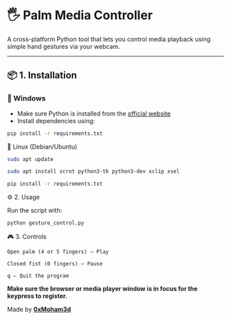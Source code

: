 # 🖐️ Palm Media Controller

A cross-platform Python tool that lets you control media playback using simple hand gestures via your webcam.

---

## 📦 1. Installation

### 🔹 Windows
- Make sure Python is installed from the [official website](https://www.python.org/downloads/)
- Install dependencies using:
```bash
pip install -r requirements.txt
```

🔹 Linux (Debian/Ubuntu)
```bash
sudo apt update
```
```bash
sudo apt install scrot python3-tk python3-dev xclip xsel
```
```bash
pip install -r requirements.txt
```

⚙️ 2. Usage

Run the script with:

```bash
python gesture_control.py
```

🎮 3. Controls

    Open palm (4 or 5 fingers) – Play

    Closed fist (0 fingers) – Pause

    q – Quit the program

**Make sure the browser or media player window is in focus for the keypress to register.**

Made by [**0xMoham3d**](https://github.com/0xMoham3d)
